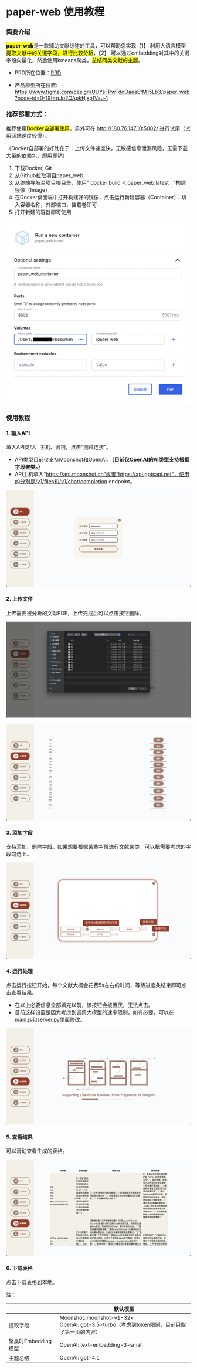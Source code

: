 # paper-web 使用教程



### 简要介绍

<mark>**paper-web**</mark>是一款辅助文献综述的工具，可以帮助您实现【1】 利用大语言模型<mark>提取文献中的关键字段，进行比较分析</mark>，【2】 可以通过embedding对其中的关键字段向量化，然后使用kmeans聚类，<mark>总结同类文献的主题</mark>。

- PRD所在位置：[PRD](./paper-web%20PRD.markdown)

- 产品原型所在位置: https://www.figma.com/design/UUYsFPwTdoOaeaEfM15Lb3/paper_web?node-id=0-1&t=qJp2QApkHjxpfVau-1








### 推荐部署方式：

推荐使用<mark>Docker自部署使用</mark>，另外可在 http://180.76.147.10:5002/ 进行试用（试用网站速度较慢）。

（Docker自部署的好处在于：上传文件速度快，无敏感信息泄漏风险，无需下载大量的依赖包，即用即销）

1. 下载Docker, Git
2. 从Github拉取项目paper_web
3. 从终端导航至项目根目录，使用" docker build -t paper_web:latest . "构建镜像（Image）
4. 在Docker桌面端中打开构建好的镜像，点击运行新建容器（Container）：填入容器名称，外部端口，挂载卷即可
5. 打开新建的容器即可使用

![image](./image/tutorial/部署.png)







### 使用教程

#### 1. 输入API

填入API类型、主机、密钥，点击“测试连接"。

- API类型目前仅支持Moonshot和OpenAI。**（目前仅OpenAI的AI类型支持根据字段聚类。）**
- API主机填入“https://api.moonshot.cn”或者“https://api.gptsapi.net”，使用的分别是/v1/files和/v1/chat/completion endpoint。

![image](./image/tutorial/API.png)

#### 2. 上传文件

上传需要被分析的文献PDF，上传完成后可以点击按钮删除。

![image](./image/tutorial/上传.png)

![image](./image/tutorial/文件列表.png)

#### 3. 添加字段

支持添加、删除字段。如果想要根据某些字段进行文献聚类，可以把需要考虑的字段勾选上。

![image](./image/tutorial/字段.png)

#### 4. 运行处理

点击运行按钮开始，每个文献大概会花费5s左右的时间，等待进度条结束即可点击查看结果。

- 在以上必要信息全部填完以前，该按钮会被置灰，无法点击。
- 目前这样设置是因为考虑到调用大模型的速率限制，如有必要，可以在main.js和server.py里面修改。

![image](./image/tutorial/进度条.png)

#### 5. 查看结果

可以滑动查看生成的表格。

![image](./image/tutorial/结果.png)

#### 6. 下载表格

点击下载表格到本地。





注：

|                     | 默认模型                                                     |
| ------------------- | ------------------------------------------------------------ |
| 提取字段            | Moonshot: moonshot-v1-32k<br />OpenAI: gpt-3.5-turbo（考虑到token限制，目前只取了第一页的内容） |
| 聚类时Embedding模型 | OpenAI: text-embedding-3-small                               |
| 主题总结            | OpenAI: gpt-4.1                                              |



